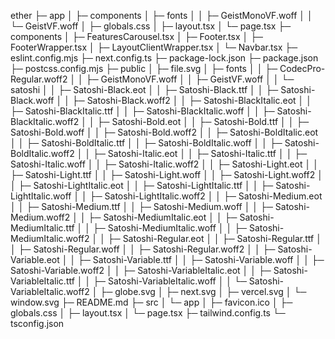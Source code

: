 
ether
├─ app
│  ├─ components
│  ├─ fonts
│  │  ├─ GeistMonoVF.woff
│  │  └─ GeistVF.woff
│  ├─ globals.css
│  ├─ layout.tsx
│  └─ page.tsx
├─ components
│  ├─ FeaturesCarousel.tsx
│  ├─ Footer.tsx
│  ├─ FooterWrapper.tsx
│  ├─ LayoutClientWrapper.tsx
│  └─ Navbar.tsx
├─ eslint.config.mjs
├─ next.config.ts
├─ package-lock.json
├─ package.json
├─ postcss.config.mjs
├─ public
│  ├─ file.svg
│  ├─ fonts
│  │  ├─ CodecPro-Regular.woff2
│  │  ├─ GeistMonoVF.woff
│  │  ├─ GeistVF.woff
│  │  └─ satoshi
│  │     ├─ Satoshi-Black.eot
│  │     ├─ Satoshi-Black.ttf
│  │     ├─ Satoshi-Black.woff
│  │     ├─ Satoshi-Black.woff2
│  │     ├─ Satoshi-BlackItalic.eot
│  │     ├─ Satoshi-BlackItalic.ttf
│  │     ├─ Satoshi-BlackItalic.woff
│  │     ├─ Satoshi-BlackItalic.woff2
│  │     ├─ Satoshi-Bold.eot
│  │     ├─ Satoshi-Bold.ttf
│  │     ├─ Satoshi-Bold.woff
│  │     ├─ Satoshi-Bold.woff2
│  │     ├─ Satoshi-BoldItalic.eot
│  │     ├─ Satoshi-BoldItalic.ttf
│  │     ├─ Satoshi-BoldItalic.woff
│  │     ├─ Satoshi-BoldItalic.woff2
│  │     ├─ Satoshi-Italic.eot
│  │     ├─ Satoshi-Italic.ttf
│  │     ├─ Satoshi-Italic.woff
│  │     ├─ Satoshi-Italic.woff2
│  │     ├─ Satoshi-Light.eot
│  │     ├─ Satoshi-Light.ttf
│  │     ├─ Satoshi-Light.woff
│  │     ├─ Satoshi-Light.woff2
│  │     ├─ Satoshi-LightItalic.eot
│  │     ├─ Satoshi-LightItalic.ttf
│  │     ├─ Satoshi-LightItalic.woff
│  │     ├─ Satoshi-LightItalic.woff2
│  │     ├─ Satoshi-Medium.eot
│  │     ├─ Satoshi-Medium.ttf
│  │     ├─ Satoshi-Medium.woff
│  │     ├─ Satoshi-Medium.woff2
│  │     ├─ Satoshi-MediumItalic.eot
│  │     ├─ Satoshi-MediumItalic.ttf
│  │     ├─ Satoshi-MediumItalic.woff
│  │     ├─ Satoshi-MediumItalic.woff2
│  │     ├─ Satoshi-Regular.eot
│  │     ├─ Satoshi-Regular.ttf
│  │     ├─ Satoshi-Regular.woff
│  │     ├─ Satoshi-Regular.woff2
│  │     ├─ Satoshi-Variable.eot
│  │     ├─ Satoshi-Variable.ttf
│  │     ├─ Satoshi-Variable.woff
│  │     ├─ Satoshi-Variable.woff2
│  │     ├─ Satoshi-VariableItalic.eot
│  │     ├─ Satoshi-VariableItalic.ttf
│  │     ├─ Satoshi-VariableItalic.woff
│  │     └─ Satoshi-VariableItalic.woff2
│  ├─ globe.svg
│  ├─ next.svg
│  ├─ vercel.svg
│  └─ window.svg
├─ README.md
├─ src
│  └─ app
│     ├─ favicon.ico
│     ├─ globals.css
│     ├─ layout.tsx
│     └─ page.tsx
├─ tailwind.config.ts
└─ tsconfig.json

```